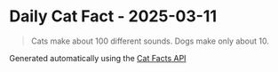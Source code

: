 # Daily Cat Fact - 2025-03-11

> Cats make about 100 different sounds. Dogs make only about 10.

Generated automatically using the [Cat Facts API](https://catfact.ninja)
